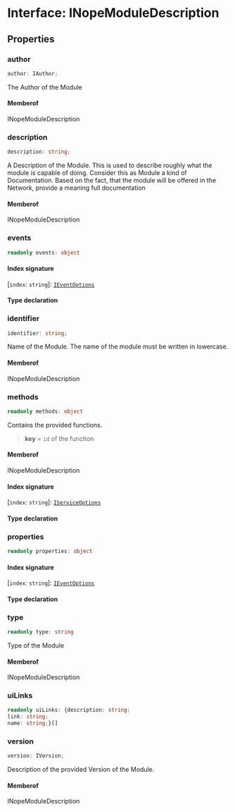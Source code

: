 # Interface: INopeModuleDescription

## Properties

### author

```ts
author: IAuthor;
```

The Author of the Module

#### Memberof

INopeModuleDescription

### description

```ts
description: string;
```

A Description of the Module. This is used to describe roughly
what the module is capable of doing. Consider this as Module
a kind of Documentation. Based on the fact, that the module
will be offered in the Network, provide a meaning full documentation

#### Memberof

INopeModuleDescription

### events

```ts
readonly events: object
```

#### Index signature

\[`index`: `string`\]: [`IEventOptions`](interface.IEventOptions.md)

#### Type declaration

### identifier

```ts
identifier: string;
```

Name of the Module. The name of the module must be written in lowercase.

#### Memberof

INopeModuleDescription

### methods

```ts
readonly methods: object
```

Contains the provided functions.

> **key** = `id` of the function

#### Memberof

INopeModuleDescription

#### Index signature

\[`index`: `string`\]: [`IServiceOptions`](interface.IServiceOptions.md)

#### Type declaration

### properties

```ts
readonly properties: object
```

#### Index signature

\[`index`: `string`\]: [`IEventOptions`](interface.IEventOptions.md)

#### Type declaration

### type

```ts
readonly type: string
```

Type of the Module

#### Memberof

INopeModuleDescription

### uiLinks

```ts
readonly uiLinks: {description: string;
link: string;
name: string;}[]
```

### version

```ts
version: IVersion;
```

Description of the provided Version of the Module.

#### Memberof

INopeModuleDescription
